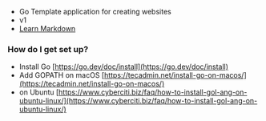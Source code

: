 * Go Template application for creating websites
* v1
* [Learn Markdown](https://bitbucket.org/tutorials/markdowndemo)

### How do I get set up? ###

* Install Go [https://go.dev/doc/install](https://go.dev/doc/install)
* Add GOPATH on macOS [https://tecadmin.net/install-go-on-macos/](https://tecadmin.net/install-go-on-macos/) 
* on Ubuntu [https://www.cyberciti.biz/faq/how-to-install-gol-ang-on-ubuntu-linux/](https://www.cyberciti.biz/faq/how-to-install-gol-ang-on-ubuntu-linux/) 

